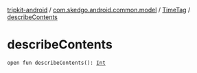 [tripkit-android](../../index.md) / [com.skedgo.android.common.model](../index.md) / [TimeTag](index.md) / [describeContents](./describe-contents.md)

# describeContents

`open fun describeContents(): `[`Int`](https://kotlinlang.org/api/latest/jvm/stdlib/kotlin/-int/index.html)
